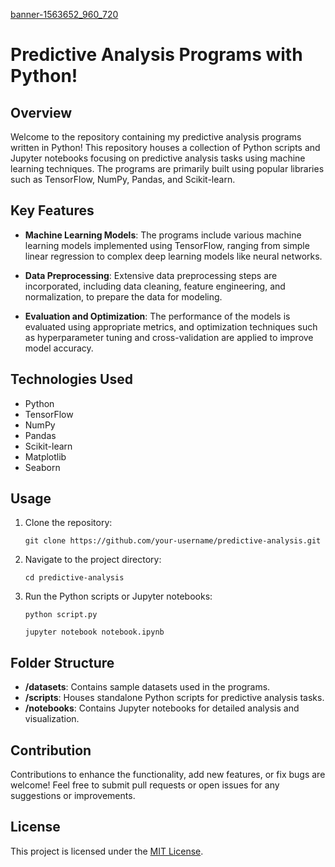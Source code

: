 [banner-1563652_960_720](https://github.com/Bobpick/Bobpick/assets/9963657/048bc4e7-29e7-46fe-ab95-c0e936d1c2c6)
# Predictive Analysis Programs with Python!

## Overview

Welcome to the repository containing my predictive analysis programs written in Python! This repository houses a collection of Python scripts and Jupyter notebooks focusing on predictive analysis tasks using machine learning techniques. The programs are primarily built using popular libraries such as TensorFlow, NumPy, Pandas, and Scikit-learn.

## Key Features

- **Machine Learning Models**: The programs include various machine learning models implemented using TensorFlow, ranging from simple linear regression to complex deep learning models like neural networks.

- **Data Preprocessing**: Extensive data preprocessing steps are incorporated, including data cleaning, feature engineering, and normalization, to prepare the data for modeling.

- **Evaluation and Optimization**: The performance of the models is evaluated using appropriate metrics, and optimization techniques such as hyperparameter tuning and cross-validation are applied to improve model accuracy.

## Technologies Used

- Python
- TensorFlow
- NumPy
- Pandas
- Scikit-learn
- Matplotlib
- Seaborn

## Usage

1. Clone the repository:

    ```
    git clone https://github.com/your-username/predictive-analysis.git
    ```

2. Navigate to the project directory:

    ```
    cd predictive-analysis
    ```

3. Run the Python scripts or Jupyter notebooks:

    ```
    python script.py
    ```

    ```
    jupyter notebook notebook.ipynb
    ```

## Folder Structure

- **/datasets**: Contains sample datasets used in the programs.
- **/scripts**: Houses standalone Python scripts for predictive analysis tasks.
- **/notebooks**: Contains Jupyter notebooks for detailed analysis and visualization.

## Contribution

Contributions to enhance the functionality, add new features, or fix bugs are welcome! Feel free to submit pull requests or open issues for any suggestions or improvements.

## License

This project is licensed under the [MIT License](LICENSE).
